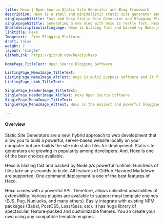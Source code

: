 ```yaml
---
title: Hexo | Open Source Static Site Generator and Blog Framework
description: Hexo is a small and minimalistic static site generator and blogging platform. Its powered by the Node.js. Hence, is speed is fast.
singlepageh1title: Fast and Easy Static Site Generator and Blogging Platform
singlepageh2title: Generating a new blog with Hexo is really fast. Hexo truly lives up to it’s name as a simple and fast static site generator.
Shortdescriptionlistingpage: Hexo is blazing fast and backed by Node.js’s powerful runtime. Hundreds of files take only seconds to build. All features of GitHub Flavored Markdown are supported. One command deployment is one of the best features of Hexo.
linktitle: Hexo
Imagetext:  Free Blogging Platform 
draft: false
weight: 7
layout: "single"
GithubLink: https://github.com/hexojs/hexo

HomePage_TitleText: Open Source Blogging Software

ListingPage_MenuImage_TitleText: 
ListingPage_MenuImage_AltText: Hugo is multi purpose software and it fits in both blogging and CMS.
ListingPage_Link_TitleText: 

SinglePage_HeaderImage_TitleText: 
SinglePage_HeaderImage_AltText: Hexo Open Source Software
SinglePage_MenuImage_TitleText: 
SinglePage_MenuImage_AltText: Hexo is the easiest and powerful blogging platform.

---
```


#### Overview

Static Site Generators are a new, hybrid approach to web development that allow you to build a powerful, server-based website locally on your computer but pre-builds the site into static files for deployment. Static site generators are growing in popularity among developers. And, Hexo is one of the best choices available.

Hexo is blazing fast and backed by Node.js’s powerful runtime. Hundreds of files take only seconds to build. All features of GitHub Flavored Markdown are supported. One command deployment is one of the best features of Hexo.

Hexo comes with a powerful API. Therefore, allows unlimited possibilities of extensibility. Various plugins are available to support most template engines (EJS, Pug, Nunjucks, and many others). Easily integrate with existing NPM packages (Babel, PostCSS, Less/Sass, etc). It has huge library of spectacular, feature-packed and customizable themes. You an create your own using any compatible template engines.